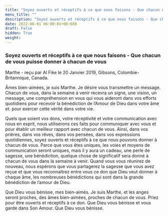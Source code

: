```yaml
---
title: "Soyez ouverts et réceptifs à ce que nous faisons - Que chacun de vous puisse donner à chacun de vous"
menu_title: ""
description: "Soyez ouverts et réceptifs à ce que nous faisons - Que chacun de vous puisse donner à chacun de vous"
date: 2022-06-01 06:00:01+00:608
draft: False
hidden: True
weight:
---
```

### Soyez ouverts et réceptifs à ce que nous faisons - Que chacun de vous puisse donner à chacun de vous

Marthe - reçu par Al Fike le 20 Janvier 2019, Gibsons, Colombie-Britannique, Canada.

Âmes bien-aimées, je suis Marthe. Je désire vous transmettre un message. Chacun de vous, dans la semaine à venir recevra un signe, une vision, un message, une compréhension en vous qui vous aideront dans vos efforts quotidiens pour recevoir la bénédiction de l’Amour de Dieu dans votre âme et. pour exercer cette vérité dans votre vie.

Quels que soient vos dons, votre réceptivité et votre communication avec nous en esprit, nous utiliserons ces faits pour communiquer avec vous et pour établir un meilleur rapport avec chacun de vous. Ainsi, dans vos prières, dans vos rêves, dans vos pensées, dans vos expressions quotidiennes, soyez ouverts et réceptifs à ce que nous pouvons donner à chacun de vous. Parce que vous êtes uniques, les voies et moyens de communication seront uniques, mais il y aura un cadeau, une perle de sagesse, une bénédiction, quelque chose de significatif sera donné à chacun de vous dans la semaine à venir. Quand vous vous réunirez de nouveau, nous espérons que vous partagerez la sagesse que vous avez reçue et que vous reconnaîtrez entre vous ce don que Dieu veut donner à chaque âme, les nombreuses bénédictions qui sont dans la grande bénédiction de l’amour de Dieu.

Que Dieu vous bénisse, mes bien-aimés. Je suis Marthe, et les anges seront proches, des âmes bien-aimées, proches de chacun de vous. Priez pour être ouverts et réceptifs à ce don. Que Dieu vous bénisse et vous garde dans Son Amour. Que Dieu vous bénisse.
